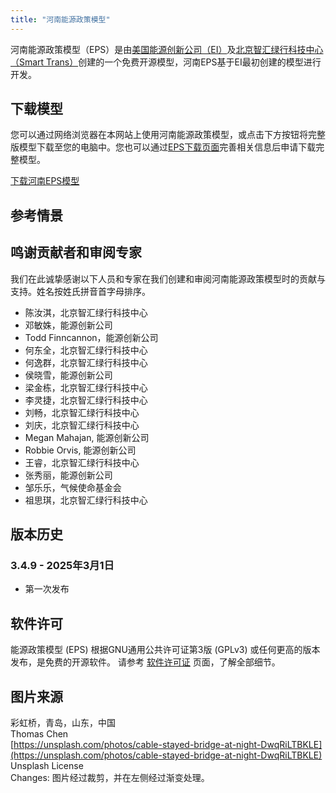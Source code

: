 ```yaml
---
title: "河南能源政策模型"
---
```


河南能源政策模型（EPS）是由[美国能源创新公司（EI）](https://energyinnovation.org/)及[北京智汇绿行科技中心（Smart Trans）](https://smart-trans.net/)创建的一个免费开源模型，河南EPS基于EI最初创建的模型进行开发。

## 下载模型

您可以通过网络浏览器在本网站上使用河南能源政策模型，或点击下方按钮将完整版模型下载至您的电脑中。您也可以通过[EPS下载页面](../download)完善相关信息后申请下载完整模型。

<p><a href="https://wkf.ms/4hNOYtm" class="btn">下载河南EPS模型</a></p>

## 参考情景

## 鸣谢贡献者和审阅专家
我们在此诚挚感谢以下人员和专家在我们创建和审阅河南能源政策模型时的贡献与支持。姓名按姓氏拼音首字母排序。

* 陈汝淇，北京智汇绿行科技中心
* 邓敏姝，能源创新公司
* Todd Finncannon，能源创新公司
* 何东全，北京智汇绿行科技中心
* 何逸群，北京智汇绿行科技中心
* 侯晓雪，能源创新公司
* 梁金栋，北京智汇绿行科技中心
* 李灵捷，北京智汇绿行科技中心
* 刘畅，北京智汇绿行科技中心
* 刘庆，北京智汇绿行科技中心
* Megan Mahajan, 能源创新公司
* Robbie Orvis, 能源创新公司
* 王睿，北京智汇绿行科技中心
* 张秀丽，能源创新公司
* 邹乐乐，气候使命基金会
* 祖思琪，北京智汇绿行科技中心

## 版本历史

### **3.4.9 - 2025年3月1日**

* 第一次发布

## 软件许可

能源政策模型 (EPS) 根据GNU通用公共许可证第3版 (GPLv3) 或任何更高的版本发布，是免费的开源软件。 请参考 [软件许可证](../software-license) 页面，了解全部细节。

## 图片来源
彩虹桥，青岛，山东，中国<br/>
Thomas Chen<br/>
[https://unsplash.com/photos/cable-stayed-bridge-at-night-DwqRiLTBKLE](https://unsplash.com/photos/cable-stayed-bridge-at-night-DwqRiLTBKLE)<br/>
Unsplash License<br/>
Changes: 图片经过裁剪，并在左侧经过渐变处理。
